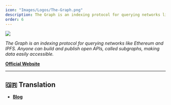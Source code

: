 ```yaml
---
icon: "Images/Logos/The-Graph.png"
description: The Graph is an indexing protocol for querying networks like Ethereum and IPFS. Anyone can build and publish open APIs, called subgraphs, making data easily accessible.
order: 6
---
```


![](../Images/Covers/The-Graph.png)

_The Graph is an indexing protocol for querying networks like Ethereum and IPFS. Anyone can build and publish open APIs, called subgraphs, making data easily accessible._

[**Official Website**](https://thegraph.com/en/)

---

## 🇬🇷 Translation

- [**Blog**](https://thegraphgr.substack.com/)
